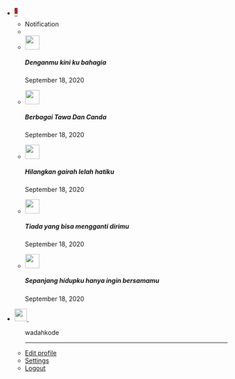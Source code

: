 <div class="uk-position-relative uk-position-z-index uk-height-small">
    <div id="homeNavbar" class="uk-position-fixed uk-width-1-1">
        <nav class="uk-navbar-container uk-navbar-primary uk-background-primary uk-box-shadow-medium" uk-navbar>
            <div class="uk-navbar-left">
                <a href="#" class="uk-navbar-toggle" uk-navbar-toggle-icon uk-toggle="target: #offcanvas-push"></a>
                <!--a href="{{ site.url }}/index.html" class="uk-button uk-padding-small">
                    <span uk-icon="icon: arrow-left; ratio: 1.5"></span>
                </a-->
                <!--span class="uk-logo @uk-margin-small-left">
                    {{ page.title }}
                </span-->
            </div>
            <div class="uk-navbar-right">
                <ul class="uk-navbar-nav">
                    <li class="uk-active">
                        <a href="#">
                            <sup class="uk-badge" style="background: #e53935;">5</sup>
                            <span uk-icon="icon: bell"></span>
                        </a>
                        <div class="uk-navbar-dropdown" uk-drop="offset: 0; boundary: !nav; boundary-align: true; pos: bottom-justify; animation: uk-animation-slide-right-small; duration: 100">
                            <ul class="uk-nav uk-navbar-dropdown-nav">
                                <li class="uk-nav-header">Notification</li>
                                <li class="uk-nav-divider"></li>
                                <div id="notification">
                                <li class="uk-card uk-background-default uk-border uk-margin-bottom">
                                    <div class="uk-card-header uk-padding-auto uk-margin-auto">
                                        <div class="uk-grid-small uk-flex-middle" uk-grid>
                                            <div class="uk-width-auto">
                                                <img class="uk-border-circle" width="32" height="32" src="{{ site.url }}/assets/avatar/no-image.png">
                                            </div>
                                            <div class="uk-width-expand">
                                                <h5 class="@uk-card-title uk-margin-remove-bottom">Denganmu kini ku bahagia</h5>
                                                <p class="uk-text-meta uk-margin-remove-top"><time datetime="2020-09-18T13:00">September 18, 2020</time></p>
                                            </div>
                                        </div>
                                    </div>
                                    <!--div class="uk-card-body uk-padding-auto uk-margin-auto">
                                        <p>Lorem ipsum dolor sit amet, consectetur adipiscing elit, sed do eiusmod tempor incididunt.</p>
                                    </div-->
                                </li>
                                <li class="uk-card uk-background-default uk-border uk-margin-bottom">
                                    <div class="uk-card-header uk-padding-auto uk-margin-auto">
                                        <div class="uk-grid-small uk-flex-middle" uk-grid>
                                            <div class="uk-width-auto">
                                                <img class="uk-border-circle" width="32" height="32" src="{{ site.url }}/assets/avatar/no-image.png">
                                            </div>
                                            <div class="uk-width-expand">
                                                <h5 class="@uk-card-title uk-margin-remove-bottom">Berbagai Tawa Dan Canda</h5>
                                                <p class="uk-text-meta uk-margin-remove-top"><time datetime="2020-09-18T13:00">September 18, 2020</time></p>
                                            </div>
                                        </div>
                                    </div>
                                    <!--div class="uk-card-body uk-padding-auto uk-margin-auto">
                                        <p>Lorem ipsum dolor sit amet, consectetur adipiscing elit, sed do eiusmod tempor incididunt.</p>
                                    </div-->
                                </li>
                                <li class="uk-card uk-background-default uk-border uk-margin-bottom">
                                    <div class="uk-card-header uk-padding-auto uk-margin-auto">
                                        <div class="uk-grid-small uk-flex-middle" uk-grid>
                                            <div class="uk-width-auto">
                                                <img class="uk-border-circle" width="32" height="32" src="{{ site.url }}/assets/avatar/no-image.png">
                                            </div>
                                            <div class="uk-width-expand">
                                                <h5 class="@uk-card-title uk-margin-remove-bottom">Hilangkan gairah lelah hatiku</h5>
                                                <p class="uk-text-meta uk-margin-remove-top"><time datetime="2020-09-18T13:00">September 18, 2020</time></p>
                                            </div>
                                        </div>
                                    </div>
                                    <!--div class="uk-card-body uk-padding-auto uk-margin-auto">
                                        <p>Lorem ipsum dolor sit amet, consectetur adipiscing elit, sed do eiusmod tempor incididunt.</p>
                                    </div-->
                                </li>
                                <li class="uk-card uk-background-default uk-border uk-margin-bottom">
                                    <div class="uk-card-header uk-padding-auto uk-margin-auto">
                                        <div class="uk-grid-small uk-flex-middle" uk-grid>
                                            <div class="uk-width-auto">
                                                <img class="uk-border-circle" width="32" height="32" src="{{ site.url }}/assets/avatar/no-image.png">
                                            </div>
                                            <div class="uk-width-expand">
                                                <h5 class="@uk-card-title uk-margin-remove-bottom">Tiada yang bisa mengganti dirimu</h5>
                                                <p class="uk-text-meta uk-margin-remove-top"><time datetime="2020-09-18T13:00">September 18, 2020</time></p>
                                            </div>
                                        </div>
                                    </div>
                                    <!--div class="uk-card-body uk-padding-auto uk-margin-auto">
                                        <p>Lorem ipsum dolor sit amet, consectetur adipiscing elit, sed do eiusmod tempor incididunt.</p>
                                    </div-->
                                </li>
                                <li class="uk-card uk-background-default uk-border uk-margin-bottom">
                                    <div class="uk-card-header uk-padding-auto uk-margin-auto">
                                        <div class="uk-grid-small uk-flex-middle" uk-grid>
                                            <div class="uk-width-auto">
                                                <img class="uk-border-circle" width="32" height="32" src="{{ site.url }}/assets/avatar/no-image.png">
                                            </div>
                                            <div class="uk-width-expand">
                                                <h5 class="@uk-card-title uk-margin-remove-bottom">Sepanjang hidupku hanya ingin bersamamu</h5>
                                                <p class="uk-text-meta uk-margin-remove-top"><time datetime="2020-09-18T13:00">September 18, 2020</time></p>
                                            </div>
                                        </div>
                                    </div>
                                    <!--div class="uk-card-body uk-padding-auto uk-margin-auto">
                                        <p>Lorem ipsum dolor sit amet, consectetur adipiscing elit, sed do eiusmod tempor incididunt.</p>
                                    </div-->
                                </li>
                                </div>
                            </ul>
                        </div>
                    </li>
                    <!--li>
                        <a href="{{ site.url }}/register.html">
                            <span class="uk-badge uk-padding-small">Register</span>
                        </a>
                    </li-->
                    <li class="profile">
                        <a href="#">
                            <img width="28" height="28" src="{{ site.url }}/assets/avatar/me.jpg"/>&nbsp;<span uk-icon="icon: chevron-down"></span>
                        </a>
                        <div class="uk-navbar-dropdown">
                            <ul class="uk-nav uk-navbar-dropdown-nav">
                                <span class="firebase-email uk-text-muted">wadahkode</span>
                                <hr/>
                                <li>
                                    <a href="{{ site.url }}/home/profile">Edit profile</a>
                                </li>
                                <li>
                                    <a href="{{ site.url }}/home/settings">Settings</a>
                                </li>
                                <li>
                                    <a href="{{ site.url }}/home/logout">Logout</a>
                                </li>
                            </ul>
                        </div>
                    </li>
                </ul>
            </div>
        </nav>
        <div id="email-verified"></div>
    </div>
</div>